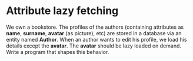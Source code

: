 # Attribute lazy fetching
We own a bookstore. The profiles of the authors (containing attributes as **name**, **surname**, **avatar** (as picture), etc) are stored in a database via an entity named **Author**. When an author wants to edit his profile, we load his details except the **avatar**. The **avatar** should be lazy loaded on demand. Write a program that shapes this behavior.
